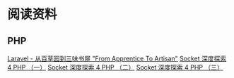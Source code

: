 # 阅读资料

## PHP
[Laravel - 从百草园到三味书屋 "From Apprentice To Artisan"](http://my.oschina.net/zgldh/blog/389246)
[Socket 深度探索 4 PHP （一）](http://blog.csdn.net/shagoo/article/details/6396089)
[Socket 深度探索 4 PHP （二）](http://blog.csdn.net/shagoo/article/details/6531950)
[Socket 深度探索 4 PHP （三）](http://blog.csdn.net/shagoo/article/details/6647961)
